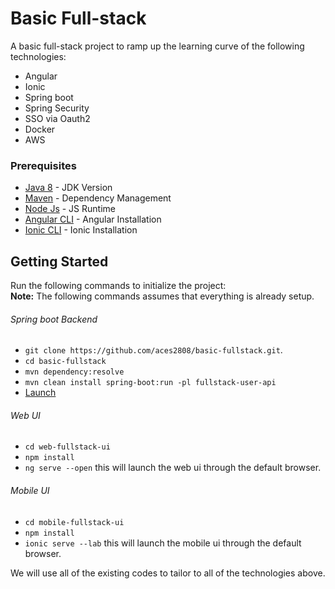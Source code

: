# Basic Full-stack

A basic full-stack project to ramp up the learning curve of the following technologies:

* Angular
* Ionic
* Spring boot
* Spring Security
* SSO via Oauth2
* Docker 
* AWS

### Prerequisites

* [Java 8](http://www.oracle.com/technetwork/java/javase/downloads/jdk8-downloads-2133151.html) - JDK Version
* [Maven](https://maven.apache.org/download.cgi) - Dependency Management
* [Node Js](https://nodejs.org/en/download) - JS Runtime
* [Angular CLI](https://angular.io/guide/quickstart) - Angular Installation
* [Ionic CLI](https://ionicframework.com/getting-started) - Ionic Installation 

## Getting Started

Run the following commands to initialize the project: <br/>
**Note:** The following commands assumes that everything is already setup.

###### Spring boot Backend

* `git clone https://github.com/aces2808/basic-fullstack.git`.
* `cd basic-fullstack`
* `mvn dependency:resolve`
* `mvn clean install spring-boot:run -pl fullstack-user-api`
* [Launch](http://localhost:8080) 

###### Web UI

* `cd web-fullstack-ui`
* `npm install`
* `ng serve --open` this will launch the web ui through the default browser.

###### Mobile UI

* `cd mobile-fullstack-ui`
* `npm install`
* `ionic serve --lab` this will launch the mobile ui through the default browser.

We will use all of the existing codes to tailor to all of the technologies above.


